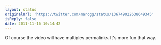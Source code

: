 ```yaml
---
layout: status
originalUrl: 'https://twitter.com/marcgg/status/136749022638649345'
isReply: false
date: 2011-11-16 10:14:42
---
```


Of course the video will have multiples permalinks. It's more fun that way.
